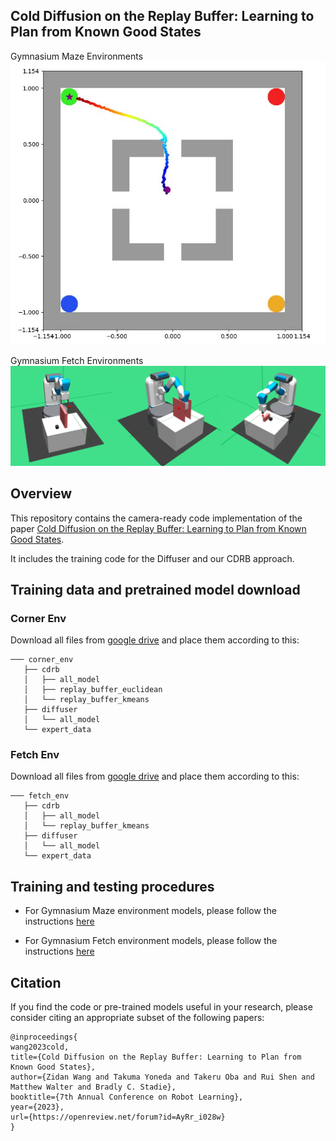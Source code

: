 ## Cold Diffusion on the Replay Buffer: Learning to Plan from Known Good States

Gymnasium Maze Environments
![Sample Image](resources/figs/CDRB_UNet_10000_1.jpg)

Gymnasium Fetch Environments
![Sample Image](resources/figs/robo-envs.png)

## Overview

This repository contains the camera-ready code implementation of the paper [Cold Diffusion on the Replay Buffer: Learning to Plan from Known Good States](https://openreview.net/forum?id=AyRr_i028w).

It includes the training code for the Diffuser and our CDRB approach. 

## Training data and pretrained model download

### Corner Env

Download all files from [google drive](https://drive.google.com/drive/folders/1cNq8Bn3ma-w_RmuXCNCrmE_xVIu4xfFw?usp=drive_link) and place them according to this:

```plaintext
─── corner_env
   ├── cdrb
   │   ├── all_model
   │   ├── replay_buffer_euclidean
   │   └── replay_buffer_kmeans
   ├── diffuser
   │   └── all_model
   └── expert_data
```

### Fetch Env

Download all files from [google drive](https://drive.google.com/drive/folders/1tS2i-VqO5VLRxXklP33TFace-qwWwl4I?usp=drive_link) and place them according to this:

```plaintext
─── fetch_env
   ├── cdrb
   │   ├── all_model
   │   └── replay_buffer_kmeans
   ├── diffuser
   │   └── all_model
   └── expert_data
```

## Training and testing procedures

- For Gymnasium Maze environment models, please follow the instructions [here](corner_env/README.md)

- For Gymnasium Fetch environment models, please follow the instructions [here](fetch_env/README.md)

## Citation

If you find the code or pre-trained models useful in your research, please consider citing an appropriate subset of the following papers:

```plaintext
@inproceedings{
wang2023cold,
title={Cold Diffusion on the Replay Buffer: Learning to Plan from Known Good States},
author={Zidan Wang and Takuma Yoneda and Takeru Oba and Rui Shen and Matthew Walter and Bradly C. Stadie},
booktitle={7th Annual Conference on Robot Learning},
year={2023},
url={https://openreview.net/forum?id=AyRr_i028w}
}
```
